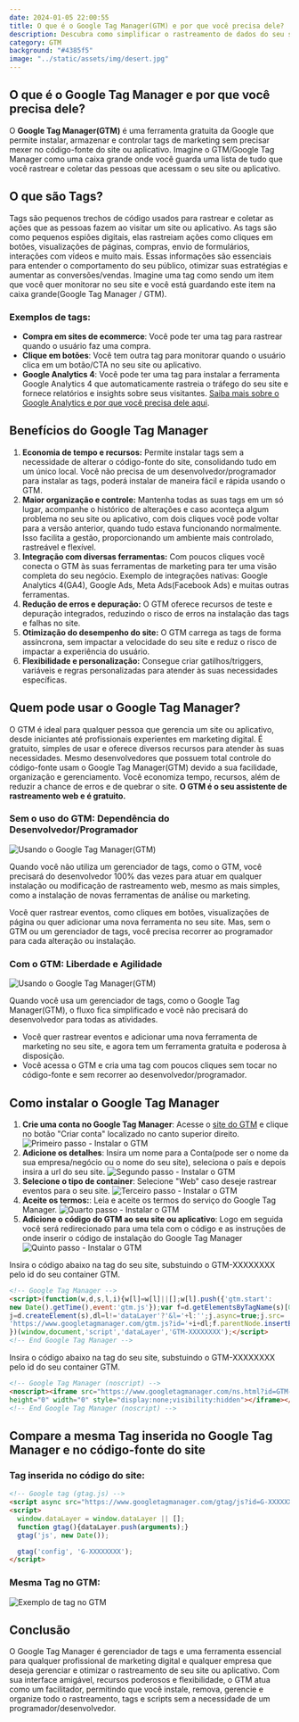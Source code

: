 ```yaml
---
date: 2024-01-05 22:00:55
title: O que é o Google Tag Manager(GTM) e por que você precisa dele?
description: Descubra como simplificar o rastreamento de dados do seu site ou aplicativo de maneira gratuita com o Google Tag Manager(GTM). Entenda por que o GTM é essencial para otimizar suas estratégias de marketing online.
category: GTM
background: "#4385f5"
image: "../static/assets/img/desert.jpg"
---
```


## O que é o Google Tag Manager e por que você precisa dele?

O **Google Tag Manager(GTM)** é uma ferramenta gratuita da Google que permite instalar, armazenar e controlar tags de marketing sem precisar mexer no código-fonte do site ou aplicativo. Imagine o GTM/Google Tag Manager como uma caixa grande onde você guarda uma lista de tudo que você rastrear e coletar das pessoas que acessam o seu site ou aplicativo. 

## O que são Tags? 
Tags são pequenos trechos de código usados para rastrear e coletar as ações que as pessoas fazem ao visitar um site ou aplicativo. As tags são como pequenos espiões digitais, elas rastreiam ações como cliques em botões, visualizações de páginas, compras, envio de formulários, interações com vídeos e muito mais. Essas informações são essenciais para entender o comportamento do seu público, otimizar suas estratégias e aumentar as conversões/vendas. 
Imagine uma tag como sendo um item que você quer monitorar no seu site e você está guardando este item na caixa grande(Google Tag Manager / GTM).

### Exemplos de tags:
- **Compra em sites de ecommerce**: Você pode ter uma tag para rastrear quando o usuário faz uma compra.
-  **Clique em botões**: Você tem outra tag para monitorar quando o usuário clica em um botão/CTA no seu site ou aplicativo.
- **Google Analytics 4**: Você pode ter uma tag para instalar a ferramenta Google Analytics 4 que automaticamente rastreia o tráfego do seu site e fornece relatórios e insights sobre seus visitantes. [Saiba mais sobre o Google Analytics e por que você precisa dele aqui](/o-que-e-o-google-analytics-4-porque-voce-precisa-dele/).

## Benefícios do Google Tag Manager

1. **Economia de tempo e recursos:** Permite instalar tags sem a necessidade de alterar o código-fonte do site, consolidando tudo em um único local. Você não precisa de um desenvolvedor/programador para instalar as tags, poderá instalar de maneira fácil e rápida usando o GTM.
2. **Maior organização e controle:** Mantenha todas as suas tags em um só lugar, acompanhe o histórico de alterações e caso aconteça algum problema no seu site ou aplicativo, com dois cliques você pode voltar para a versão anterior, quando tudo estava funcionando normalmente. Isso facilita a gestão, proporcionando um ambiente mais controlado, rastreável e flexível.
3. **Integração com diversas ferramentas:** Com poucos cliques você conecta o GTM às suas ferramentas de marketing para ter uma visão completa do seu negócio. Exemplo de integrações nativas: Google Analytics 4(GA4), Google Ads, Meta Ads(Facebook Ads) e muitas outras ferramentas. 
4. **Redução de erros e depuração:** O GTM oferece recursos de teste e depuração integrados, reduzindo o risco de erros na instalação das tags e falhas no site.
5. **Otimização do desempenho do site:** O GTM carrega as tags de forma assíncrona, sem impactar a velocidade do seu site e reduz o risco de impactar a experiência do usuário.
6. **Flexibilidade e personalização:** Consegue criar gatilhos/triggers, variáveis e regras personalizadas para atender às suas necessidades específicas.

## Quem pode usar o Google Tag Manager?

O GTM é ideal para qualquer pessoa que gerencia um site ou aplicativo, desde iniciantes até profissionais experientes em marketing digital. É gratuito, simples de usar e oferece diversos recursos para atender às suas necessidades.
Mesmo desenvolvedores que possuem total controle do código-fonte usam o Google Tag Manager(GTM) devido a sua facilidade, organização e gerenciamento. Você economiza tempo, recursos, além de reduzir a chance de erros e de quebrar o site. 
**O GTM é o seu assistente de rastreamento web e é gratuito.**

### Sem o uso do GTM: Dependência do Desenvolvedor/Programador

![Usando o Google Tag Manager(GTM)](../static/assets/img/gtm/sem-o-google-tag-manager-ga4.png)

Quando você não utiliza um gerenciador de tags, como o GTM, você precisará do desenvolvedor 100% das vezes para atuar em qualquer instalação ou modificação de rastreamento web, mesmo as mais simples, como a instalação de novas ferramentas de análise ou marketing. 



Você quer rastrear eventos, como cliques em botões, visualizações de página ou quer adicionar uma nova ferramenta no seu site. Mas, sem o GTM ou um gerenciador de tags, você precisa recorrer ao programador para cada alteração ou instalação. 


### Com o GTM: Liberdade e Agilidade

![Usando o Google Tag Manager(GTM)](../static/assets/img/gtm/uso-do-google-tag-manager-ga4.png)

Quando você usa um gerenciador de tags, como o Google Tag Manager(GTM), o fluxo fica simplificado e você não precisará do desenvolvedor para todas as atividades.

- Você quer rastrear eventos e adicionar uma nova ferramenta de marketing no seu site, e agora tem um ferramenta gratuita e poderosa à disposição. 
- Você acessa o GTM e cria uma tag com poucos cliques sem tocar no código-fonte e sem recorrer ao desenvolvedor/programador.

## Como instalar o Google Tag Manager

1. **Crie uma conta no Google Tag Manager**: Acesse o [site do GTM](https://tagmanager.google.com/) e clique no botão "Criar conta" localizado no canto superior direito.
   ![Primeiro passo - Instalar o GTM](../static/assets/img/gtm/instalar-o-gtm-passo-1.png)
2. **Adicione os detalhes**: Insira um nome para a Conta(pode ser o nome da sua empresa/negócio ou o nome do seu site), seleciona o país e depois insira a url do seu site.
   ![Segundo passo - Instalar o GTM](../static/assets/img/gtm/instalar-o-gtm-passo-2.png)
3. **Selecione o tipo de container**: Selecione "Web" caso deseje rastrear eventos para o seu site.
   ![Terceiro passo - Instalar o GTM](../static/assets/img/gtm/instalar-o-gtm-passo-3.png)
4. **Aceite os termos:**: Leia e aceite os termos do serviço do Google Tag Manager.
   ![Quarto passo - Instalar o GTM](../static/assets/img/gtm/instalar-o-gtm-passo-4.png)
5. **Adicione o código do GTM ao seu site ou aplicativo**: Logo em seguida você será redirecionado para uma tela com o código e as instruções de onde inserir o código de instalação do Google Tag Manager
   ![Quinto passo - Instalar o GTM](../static/assets/img/gtm/instalar-o-gtm-passo-5.png)

Insira o código abaixo na tag <head> do seu site, substuindo o GTM-XXXXXXXX pelo id do seu container GTM.

```html
<!-- Google Tag Manager -->
<script>(function(w,d,s,l,i){w[l]=w[l]||[];w[l].push({'gtm.start':
new Date().getTime(),event:'gtm.js'});var f=d.getElementsByTagName(s)[0],
j=d.createElement(s),dl=l!='dataLayer'?'&l='+l:'';j.async=true;j.src=
'https://www.googletagmanager.com/gtm.js?id='+i+dl;f.parentNode.insertBefore(j,f);
})(window,document,'script','dataLayer','GTM-XXXXXXXX');</script>
<!-- End Google Tag Manager -->
```
Insira o código abaixo na tag <body> do seu site, substuindo o GTM-XXXXXXXX pelo id do seu container GTM.

```html
<!-- Google Tag Manager (noscript) -->
<noscript><iframe src="https://www.googletagmanager.com/ns.html?id=GTM-XXXXXXXX"
height="0" width="0" style="display:none;visibility:hidden"></iframe></noscript>
<!-- End Google Tag Manager (noscript) -->
```

## Compare a mesma Tag inserida no Google Tag Manager e no código-fonte do site

### Tag inserida no código do site:

```html
<!-- Google tag (gtag.js) -->
<script async src="https://www.googletagmanager.com/gtag/js?id=G-XXXXXXXX"></script>
<script>
  window.dataLayer = window.dataLayer || [];
  function gtag(){dataLayer.push(arguments);}
  gtag('js', new Date());

  gtag('config', 'G-XXXXXXXX');
</script>
```
### Mesma Tag no GTM:
![Exemplo de tag no GTM](../static/assets/img/gtm/gtm-tag-example-1.png)

## Conclusão
O Google Tag Manager é gerenciador de tags e uma ferramenta essencial para qualquer profissional de marketing digital e qualquer empresa que deseja gerenciar e otimizar o rastreamento de seu site ou aplicativo. Com sua interface amigável, recursos poderosos e flexibilidade, o GTM atua como um facilitador, permitindo que você instale, remova, gerencie e organize todo o rastreamento, tags e scripts sem a necessidade de um programador/desenvolvedor.